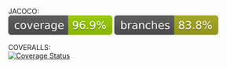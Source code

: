 
JACOCO:  
![Coverage](.github/badges/jacoco.svg)
![Branches](.github/badges/branches.svg)  

COVERALLS:  
[![Coverage Status](https://coveralls.io/repos/github/Blueerr/test-mtss/badge.svg?branch=develop)](https://coveralls.io/github/Blueerr/test-mtss?branch=develop)  
